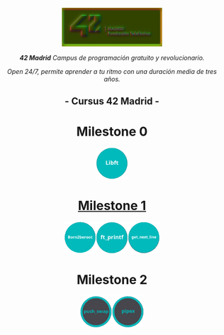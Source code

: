 <p align="center" width="100%">
    <img width="45%" src="img/42-Madrid.png">
</p>

<p align="center" width="100%"><i><b>42 Madrid</b> Campus de programación gratuito y revolucionario.</i></p>

<p align="center" width="100%"><i>Open 24/7, permite aprender a tu ritmo con una duración media de tres años.</i></p>


<h2 align="center" width=100%">- Cursus 42 Madrid -</h2>


<h1 align="center">Milestone 0</h1>
<p align="center" width="100%"><a href="0/"><img src="img/0/libft.png" width="72" /></p>



<h1 align="center">Milestone 1</h1>
<p align="center" width="100%"><a href="milestone_1/born2beroot"><img src="img/milestone_1/born2beroot.png" width="72" /><a/><a href="milestone_1/printf/"><img src="img/milestone_1/ft_printf.png" width="72" /></a><a href="milestone_1/get_next_line/"><img src="img/milestone_1/get_next_line.png" width="72" /></a></p>
<h1 align="center">Milestone 2</h1>
<p align="center" width="100%"><a href="milestone_2/push_swap/"><img src="img/milestone_2/push_swap.png" width="72" /><a/><a href="milestone_2/pipex/"><img src="img/milestone_2/pipex.png" width="72" /><a/></p>


